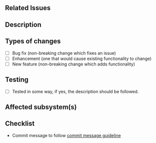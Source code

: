 <!--- Title must be in English, starting with present tense verb -->
## Related Issues
<!-- 
Check the open issues or create one if you want to give a change.
List each of them preceded by '-', with full URL.
-->

## Description
<!-- Describe your changes in detail in any language you prefer -->

## Types of changes
<!-- Put an `x` in all the boxes that apply: -->
- [ ] Bug fix (non-breaking change which fixes an issue)
- [ ] Enhancement (one that would cause existing functionality to change)
- [ ] New feature (non-breaking change which adds functionality)

## Testing
- [ ] Tested in some way, if yes, the description should be followed.

## Affected subsystem(s)
<!-- e.g. 'components', 'models', 'controllers' -->

## Checklist
- Commit message to follow [commit message guideline](https://github.com/tymsai/marmoym-client/blob/dev/CONTRIBUTING.md#commit-messages)